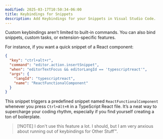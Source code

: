 ```yaml
---
modified: 2025-03-17T10:50:34-06:00
title: Keybindings for Snippets
description: Add Keybindings for your Snippets in Visual Studio Code.
---
```


Custom keybindings aren’t limited to built-in commands. You can also bind snippets, custom tasks, or extension-specific features.

For instance, if you want a quick snippet of a React component:

```json
{
  "key": "ctrl+alt+r",
  "command": "editor.action.insertSnippet",
  "when": "editorTextFocus && editorLangId == 'typescriptreact'",
  "args": {
    "langId": "typescriptreact",
    "name": "ReactFunctionalComponent"
  }
}
```

This snippet triggers a predefined snippet named `ReactFunctionalComponent` whenever you press `Ctrl+Alt+R` in a TypeScript React file. It’s a neat way to supercharge your coding rhythm, especially if you find yourself creating a ton of boilerplate.

> [!NOTE] I don't use this feature a lot.
> I should, but I am very anxious about running out of keybindings for Other Stuff™.
